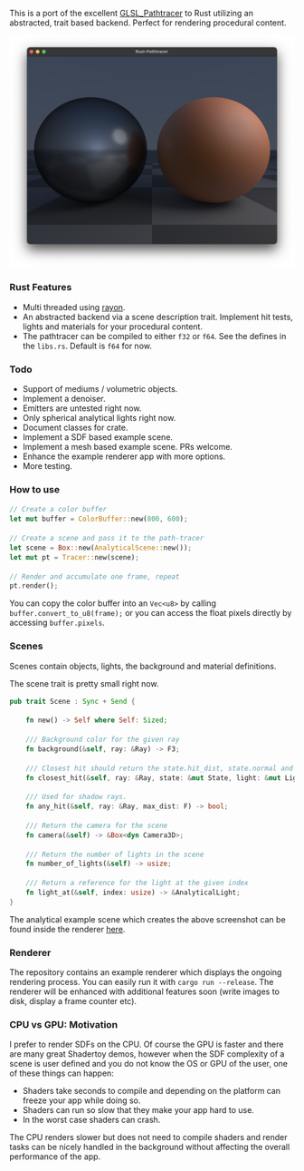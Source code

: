 This is a port of the excellent [GLSL_Pathtracer](https://github.com/knightcrawler25/GLSL-PathTracer) to Rust utilizing an abstracted, trait based backend. Perfect for rendering procedural content.

![Spheres](images/spheres.png)

### Rust Features

* Multi threaded using [rayon](https://github.com/rayon-rs/rayon).
* An abstracted backend via a scene description trait. Implement hit tests, lights and materials for your procedural content.
* The pathtracer can be compiled to either ```f32``` or ```f64```. See the defines in the ```libs.rs```. Default is ```f64``` for now.

### Todo

* Support of mediums / volumetric objects.
* Implement a denoiser.
* Emitters are untested right now.
* Only spherical analytical lights right now.
* Document classes for crate.
* Implement a SDF based example scene.
* Implement a mesh based example scene. PRs welcome.
* Enhance the example renderer app with more options.
* More testing.

### How to use

```rust
// Create a color buffer
let mut buffer = ColorBuffer::new(800, 600);

// Create a scene and pass it to the path-tracer
let scene = Box::new(AnalyticalScene::new());
let mut pt = Tracer::new(scene);

// Render and accumulate one frame, repeat
pt.render();
```

You can copy the color buffer into an ```Vec<u8>``` by calling ```     buffer.convert_to_u8(frame);``` or you can access the float pixels directly by accessing ```buffer.pixels```.

### Scenes

Scenes contain objects, lights, the background and material definitions.

The scene trait is pretty small right now.

```rust
pub trait Scene : Sync + Send {

    fn new() -> Self where Self: Sized;

    /// Background color for the given ray
    fn background(&self, ray: &Ray) -> F3;

    /// Closest hit should return the state.hit_dist, state.normal and fill out the state.material as needed
    fn closest_hit(&self, ray: &Ray, state: &mut State, light: &mut LightSampleRec) -> bool;

    /// Used for shadow rays.
    fn any_hit(&self, ray: &Ray, max_dist: F) -> bool;

    /// Return the camera for the scene
    fn camera(&self) -> &Box<dyn Camera3D>;

    /// Return the number of lights in the scene
    fn number_of_lights(&self) -> usize;

    /// Return a reference for the light at the given index
    fn light_at(&self, index: usize) -> &AnalyticalLight;
}
```

The analytical example scene which creates the above screenshot can be found inside the renderer [here](https://github.com/markusmoenig/rust-pathtracer/blob/master/renderer/src/analytical.rs).

### Renderer

The repository contains an example renderer which displays the ongoing rendering process. You can easily run it with ```cargo run --release```. The renderer will be enhanced with additional features soon (write images to disk, display a frame counter etc).

### CPU vs GPU: Motivation

I prefer to render SDFs on the CPU. Of course the GPU is faster and there are many great Shadertoy demos, however when the SDF complexity of a scene is user defined and you do not know the OS or GPU of the user, one of these things can happen:

* Shaders take seconds to compile and depending on the platform can freeze your app while doing so.
* Shaders can run so slow that they make your app hard to use.
* In the worst case shaders can crash.

The CPU renders slower but does not need to compile shaders and render tasks can be nicely handled in the background without affecting the overall performance of the app.
